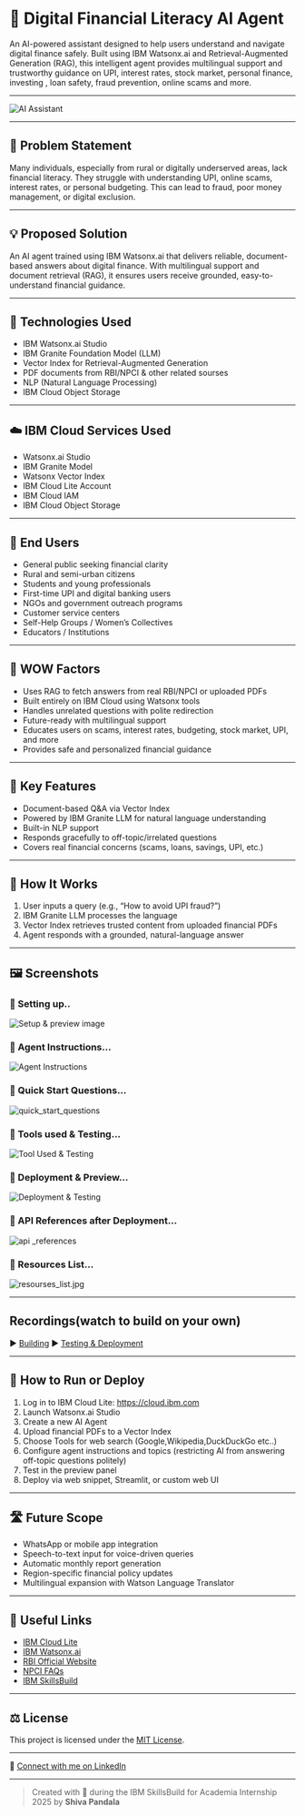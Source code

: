 # 💬 Digital Financial Literacy AI Agent

An AI-powered assistant designed to help users understand and navigate digital finance safely. Built using IBM Watsonx.ai and Retrieval-Augmented Generation (RAG), this intelligent agent provides multilingual support and trustworthy guidance on UPI, interest rates, stock market, personal finance, investing , loan safety, fraud prevention, online scams and more.

---

![AI Assistant](https://github.com/ManushGR12/Digital-Financial-Literacy-AI-agent/blob/main/ai.jpg?raw=true)


---

## 🧩 Problem Statement

Many individuals, especially from rural or digitally underserved areas, lack financial literacy. They struggle with understanding UPI, online scams, interest rates, or personal budgeting. This can lead to fraud, poor money management, or digital exclusion.

---

## 💡 Proposed Solution

An AI agent trained using IBM Watsonx.ai that delivers reliable, document-based answers about digital finance. With multilingual support and document retrieval (RAG), it ensures users receive grounded, easy-to-understand financial guidance.

---

## 🧠 Technologies Used

- IBM Watsonx.ai Studio
- IBM Granite Foundation Model (LLM)
- Vector Index for Retrieval-Augmented Generation
- PDF documents from RBI/NPCI & other related sourses
- NLP (Natural Language Processing)
- IBM Cloud Object Storage

---

## ☁️ IBM Cloud Services Used

- Watsonx.ai Studio
- IBM Granite Model
- Watsonx Vector Index
- IBM Cloud Lite Account
- IBM Cloud IAM
- IBM Cloud Object Storage

---

## 👥 End Users

- General public seeking financial clarity  
- Rural and semi-urban citizens  
- Students and young professionals  
- First-time UPI and digital banking users  
- NGOs and government outreach programs  
- Customer service centers
- Self-Help Groups / Women’s Collectives
- Educators / Institutions

---

## 🌟 WOW Factors

- Uses RAG to fetch answers from real RBI/NPCI or uploaded PDFs  
- Built entirely on IBM Cloud using Watsonx tools  
- Handles unrelated questions with polite redirection  
- Future-ready with multilingual support  
- Educates users on scams, interest rates, budgeting, stock market, UPI, and more  
- Provides safe and personalized financial guidance

---

## 🧪 Key Features

- Document-based Q&A via Vector Index  
- Powered by IBM Granite LLM for natural language understanding  
- Built-in NLP support  
- Responds gracefully to off-topic/irrelated questions  
- Covers real financial concerns (scams, loans, savings, UPI, etc.)

---

## 🚀 How It Works

1. User inputs a query (e.g., “How to avoid UPI fraud?”)
2. IBM Granite LLM processes the language
3. Vector Index retrieves trusted content from uploaded financial PDFs
4. Agent responds with a grounded, natural-language answer

---

## 🖼️ Screenshots
### 🔹 Setting up..
![Setup & preview image](setup.jpg)
### 🔹 Agent Instructions...
![Agent Instructions](agent_instructions.jpg)
### 🔹 Quick Start Questions...
![quick_start_questions](quick_start_questions.jpg)
### 🔹 Tools used & Testing...
![Tool Used & Testing](tool_testing.jpg)
### 🔹 Deployment & Preview...
![Deployment & Testing](deployed.jpg)
### 🔹 API References after Deployment...
![api _references](links.jpg)
### 🔹 Resources List...
![resourses_list.jpg](resourses_list.jpg)

---

## Recordings(watch to build on your own)
▶️ [Building](https://youtu.be/oanWlnqpiP4)
▶️ [Testing & Deployment](https://youtu.be/SfwFLWpIVdk)

---

## 📌 How to Run or Deploy

1. Log in to IBM Cloud Lite: https://cloud.ibm.com
2. Launch Watsonx.ai Studio
3. Create a new AI Agent
4. Upload financial PDFs to a Vector Index
5. Choose Tools for web search (Google,Wikipedia,DuckDuckGo etc..)
6. Configure agent instructions and topics (restricting AI from answering off-topic questions politely)
7. Test in the preview panel
8. Deploy via web snippet, Streamlit, or custom web UI

---

## 🛣️ Future Scope

- WhatsApp or mobile app integration  
- Speech-to-text input for voice-driven queries  
- Automatic monthly report generation  
- Region-specific financial policy updates  
- Multilingual expansion with Watson Language Translator

---

## 🔗 Useful Links

- [IBM Cloud Lite](https://cloud.ibm.com/registration)
- [IBM Watsonx.ai](https://www.ibm.com/products/watsonx-ai)
- [RBI Official Website](https://www.rbi.org.in)
- [NPCI FAQs](https://www.npci.org.in/what-we-do/upi/faqs)
- [IBM SkillsBuild](https://skillsbuild.org)

---

## ⚖️ License

This project is licensed under the [MIT License](LICENSE).

---

🔗 [Connect with me on LinkedIn](https://www.linkedin.com/in/shiva-pandala-243914229/)

---

> Created with 💙 during the IBM SkillsBuild for Academia Internship 2025 by **Shiva Pandala**


